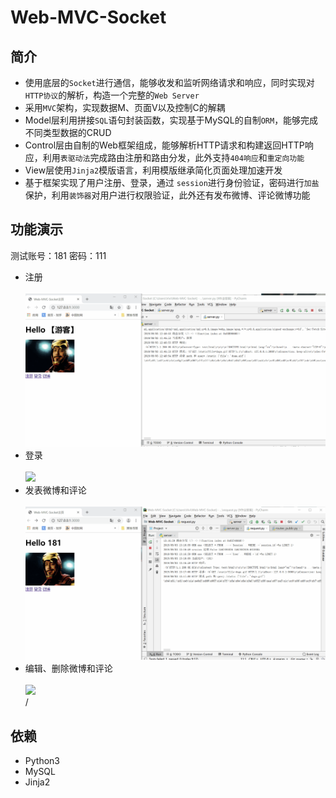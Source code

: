Web-MVC-Socket
===============
简介
----
* 使用底层的`Socket`进行通信，能够收发和监听网络请求和响应，同时实现对`HTTP协议`的解析，构造一个完整的`Web Server`<br>
* 采用`MVC`架构，实现数据M、页面V以及控制C的解耦<br>
* Model层利用拼接`SQL`语句封装函数，实现基于MySQL的自制`ORM`，能够完成不同类型数据的CRUD<br>
* Control层由自制的Web框架组成，能够解析HTTP请求和构建返回HTTP响应，利用`表驱动法`完成路由注册和路由分发，此外支持`404响应`和`重定向功能`<br>
* View层使用`Jinja2`模版语言，利用模版继承简化页面处理加速开发<br>
* 基于框架实现了用户注册、登录，通过 `session`进行身份验证，密码进行`加盐`保护，利用`装饰器`对用户进行权限验证，此外还有发布微博、评论微博功能<br>

功能演示
--------
测试账号：181  密码：111<br>
* 注册<br><br>
![](https://github.com/chenweiming812/Web-MVC-Socket/raw/master/static/register.gif)
* 登录<br><br>
![](https://github.com/chenweiming812/Web-MVC-Socket/raw/master/static/login.gif)
* 发表微博和评论<br><br>
![](https://github.com/chenweiming812/Web-MVC-Socket/raw/master/static/weibo.gif)
* 编辑、删除微博和评论 <br><br>
![](https://github.com/chenweiming812/Web-MVC-Socket/raw/master/static/edit.gif)
<br>/

依赖
----
* Python3 <br>
* MySQL <br>
* Jinja2 <br><br>
